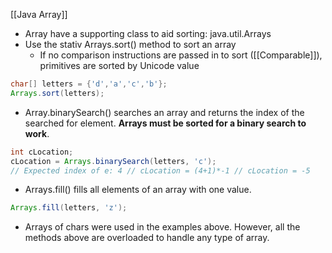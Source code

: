 [[Java Array]]
- Array have a supporting class to aid sorting: java.util.Arrays
- Use the stativ Arrays.sort() method to sort an array
	- If no comparison instructions are passed in to sort ([[Comparable]]), primitives are sorted by Unicode value
```Java
char[] letters = {'d','a','c','b'};
Arrays.sort(letters);
```
- Array.binarySearch() searches an array and returns the index of the searched for element. **Arrays must be sorted for a binary search to work**.
```Java
int cLocation;
cLocation = Arrays.binarySearch(letters, 'c');
// Expected index of e: 4 // cLocation = (4+1)*-1 // cLocation = -5
```
- Arrays.fill() fills all elements of an array with one value.
```Java
Arrays.fill(letters, 'z');
```
- Arrays of chars were used in the examples above. However, all the methods above are overloaded to handle any type of array.